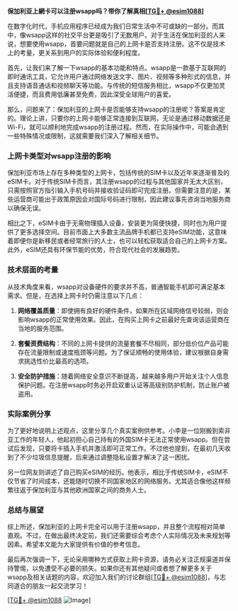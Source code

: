 **保加利亚上網卡可以注册wsapp吗？带你了解真相[[TG💪+ @esim1088](https://t.me/s/esim1088)]**

在数字化时代，手机应用程序已经成为我们日常生活中不可或缺的一部分。而其中，像wsapp这样的社交平台更是吸引了无数用户。对于生活在保加利亚的人来说，想要使用wsapp，首要问题就是自己的上网卡是否支持注册。这不仅是技术上的考量，更关系到用户的实际体验和便利程度。

首先，让我们来了解一下wsapp的基本功能和特点。wsapp是一款基于互联网的即时通讯工具，它允许用户通过网络发送文字、图片、视频等多种形式的信息，并且支持语音通话和视频聊天等功能。与传统的短信服务相比，wsapp不仅更加灵活便捷，而且费用低廉甚至免费，因此深受全球用户的喜爱。

那么，问题来了：保加利亚的上网卡是否能够支持wsapp的注册呢？答案是肯定的。理论上讲，只要你的上网卡能够正常连接到互联网，无论是通过移动数据还是Wi-Fi，就可以顺利地完成wsapp的注册过程。然而，在实际操作中，可能会遇到一些特殊情况或限制，这就需要我们深入了解相关细节。

### 上网卡类型对wsapp注册的影响

保加利亚市场上存在多种类型的上网卡，包括传统的SIM卡以及近年来逐渐普及的eSIM卡。对于传统SIM卡而言，其注册wsapp的过程与其他国家并无太大区别，只需按照官方指引输入手机号码并接收验证码即可完成注册。但需要注意的是，某些运营商可能出于政策原因会对国际号码进行限制，因此建议事先咨询当地服务商以确保无误。

相比之下，eSIM卡由于无需物理插入设备，安装更为简便快捷，同时也为用户提供了更多选择空间。目前市面上大多数主流品牌手机都已支持eSIM功能，这意味着即便你是新移民或者经常旅行的人士，也可以轻松获取适合自己的上网卡方案。此外，eSIM还具有环保节能的优势，符合现代社会的发展趋势。

### 技术层面的考量

从技术角度来看，wsapp对设备硬件的要求并不高，普通智能手机即可满足基本需求。但是，在选择上网卡时仍需注意以下几点：

1. **网络覆盖质量**：即使拥有良好的硬件条件，如果所在区域网络信号较弱，则会影响wsapp的正常使用效果。因此，在购买上网卡之前最好先查询该运营商在当地的服务范围。
   
2. **套餐资费结构**：不同的上网卡提供的流量套餐不尽相同，部分低价位产品可能存在流量限制或速度瓶颈等问题。为了保证顺畅的使用体验，建议根据自身需求挑选性价比最高的选项。

3. **安全防护措施**：随着网络安全意识不断提高，越来越多用户开始关注个人信息保护问题。在注册wsapp时务必开启双重认证等高级别防护机制，防止账户被盗用。

### 实际案例分享

为了更好地说明上述观点，这里分享几个真实案例供参考。小李是一位刚搬到索非亚工作的年轻人，他起初担心自己持有的外国SIM卡无法正常使用wsapp。但在尝试后发现，只要将卡插入手机并激活即可正常工作。不过他也提到，在最初几天收到了不少垃圾信息提醒，后来通过调整隐私设置才解决了这一困扰。

另一位网友则讲述了自己购买eSIM的经历。他表示，相比于传统SIM卡，eSIM不仅节省了时间成本，还能随时切换不同国家地区的网络服务。尤其适合像他这样频繁往返于保加利亚与其他欧洲国家之间的商务人士。

### 总结与展望

综上所述，保加利亚的上网卡完全可以用于注册wsapp，并且整个流程相对简单直观。不过，在做出最终决定前，我们还需要综合考虑个人实际情况及未来规划等因素。希望本文能为大家提供有价值的参考信息。

最后再次强调一下，无论采用哪种方式获取上网卡资源，请务必关注正规渠道并保持警惕，以免遭受不必要的损失。如果你还有其他疑问或者想了解更多关于wsapp及相关话题的内容，欢迎加入我们的讨论群组[[TG💪+ @esim1088](https://t.me/s/esim1088)]，与志同道合的朋友一起交流学习！

[[TG💪+ @esim1088](https://t.me/s/esim1088) ![Image](https://i.postimg.cc/4NQfJmqS/Snipaste-2025-05-13-00-14-12.png)]